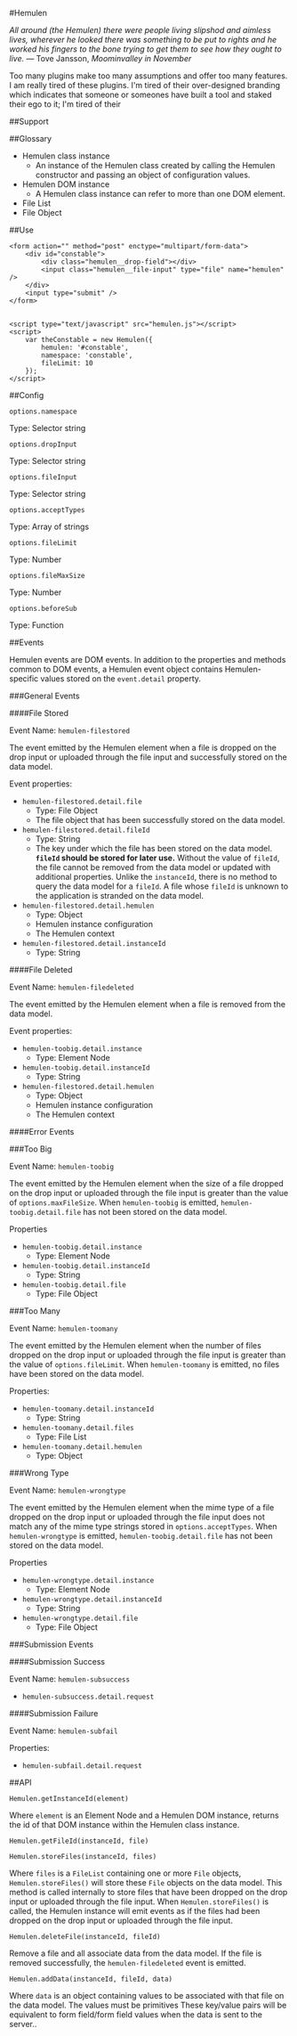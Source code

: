 #Hemulen

*All around (the Hemulen) there were people living slipshod and aimless lives, wherever he looked there was something to be put to rights and he worked his fingers to the bone trying to get them to see how they ought to live.* &mdash; Tove Jansson, *Moominvalley in November*

Too many plugins make too many assumptions and offer too many features. I am really tired of these plugins. I'm tired of their over-designed branding which indicates that someone or someones have built a tool and staked their ego to it; I'm tired of their 

##Support

##Glossary

- Hemulen class instance
    + An instance of the Hemulen class created by calling the Hemulen constructor and passing an object of configuration values.
- Hemulen DOM instance
    + A Hemulen class instance can refer to more than one DOM element. 
- File List
- File Object

##Use

    <form action="" method="post" enctype="multipart/form-data">
        <div id="constable">
            <div class="hemulen__drop-field"></div>
            <input class="hemulen__file-input" type="file" name="hemulen" />
        </div>
        <input type="submit" />
    </form>
    
    
    <script type="text/javascript" src="hemulen.js"></script>
    <script>
        var theConstable = new Hemulen({
            hemulen: '#constable',
            namespace: 'constable',
            fileLimit: 10
        });
    </script>



##Config

`options.namespace`

Type: Selector string

`options.dropInput`

Type: Selector string

`options.fileInput`

Type: Selector string

`options.acceptTypes`

Type: Array of strings 

`options.fileLimit`

Type: Number

`options.fileMaxSize`

Type: Number

`options.beforeSub`

Type: Function

##Events

Hemulen events are DOM events. In addition to the properties and methods common to DOM events, a Hemulen event object contains Hemulen-specific values stored on the `event.detail` property.

###General Events

####File Stored

Event Name: `hemulen-filestored`

The event emitted by the Hemulen element when a file is dropped on the drop input or uploaded through the file input and successfully stored on the data model.

Event properties:

- `hemulen-filestored.detail.file`
    + Type: File Object
    + The file object that has been successfully stored on the data model.
- `hemulen-filestored.detail.fileId`
    + Type: String
    + The key under which the file has been stored on the data model. **`fileId` should be stored for later use.** Without the value of `fileId`, the file cannot be removed from the data model or updated with additional properties. Unlike the `instanceId`, there is no method to query the data model for a `fileId`. A file whose `fileId` is unknown to the application is stranded on the data model.
- `hemulen-filestored.detail.hemulen`
    + Type: Object
    + Hemulen instance configuration
    + The Hemulen context
- `hemulen-filestored.detail.instanceId`
    + Type: String

####File Deleted

Event Name: `hemulen-filedeleted`

The event emitted by the Hemulen element when a file is removed from the data model. 

Event properties:

- `hemulen-toobig.detail.instance`
    + Type: Element Node
- `hemulen-toobig.detail.instanceId`
    + Type: String
- `hemulen-filestored.detail.hemulen`
    + Type: Object
    + Hemulen instance configuration
    + The Hemulen context

####Error Events

###Too Big

Event Name: `hemulen-toobig`

The event emitted by the Hemulen element when the size of a file dropped on the drop input or uploaded through the file input is greater than the value of `options.maxFileSize`. When `hemulen-toobig` is emitted, `hemulen-toobig.detail.file` has not been stored on the data model.  

Properties

- `hemulen-toobig.detail.instance`
    + Type: Element Node
- `hemulen-toobig.detail.instanceId`
    + Type: String
- `hemulen-toobig.detail.file`
    + Type: File Object

###Too Many

Event Name: `hemulen-toomany`

The event emitted by the Hemulen element when the number of files dropped on the drop input or uploaded through the file input is greater than the value of `options.fileLimit`. When `hemulen-toomany` is emitted, no files have been stored on the data model.

Properties:

- `hemulen-toomany.detail.instanceId`
    + Type: String
- `hemulen-toomany.detail.files`
    + Type: File List
- `hemulen-toomany.detail.hemulen`
    + Type: Object

###Wrong Type

Event Name: `hemulen-wrongtype`

The event emitted by the Hemulen element when the mime type of a file dropped on the drop input or uploaded through the file input does not match any of the mime type strings stored in `options.acceptTypes`. When `hemulen-wrongtype` is emitted, `hemulen-toobig.detail.file` has not been stored on the data model.

Properties

- `hemulen-wrongtype.detail.instance`
    + Type: Element Node
- `hemulen-wrongtype.detail.instanceId`
    + Type: String
- `hemulen-wrongtype.detail.file`
    + Type: File Object

###Submission Events

####Submission Success

Event Name: `hemulen-subsuccess`

- `hemulen-subsuccess.detail.request`

####Submission Failure

Event Name: `hemulen-subfail`

Properties:

- `hemulen-subfail.detail.request` 

##API

`Hemulen.getInstanceId(element)`

Where `element` is an Element Node and a Hemulen DOM instance, returns the id of that DOM instance within the Hemulen class instance.

`Hemulen.getFileId(instanceId, file)`

`Hemulen.storeFiles(instanceId, files)`

Where `files` is a `FileList` containing one or more `File` objects, `Hemulen.storeFiles()` will store these `File` objects on the data model. This method is called internally to store files that have been dropped on the drop input or uploaded through the file input. When `Hemulen.storeFiles()` is called, the Hemulen instance will emit events as if the files had been dropped on the drop input or uploaded through the file input.

`Hemulen.deleteFile(instanceId, fileId)`

Remove a file and all associate data from the data model. If the file is removed successfully, the `hemulen-filedeleted` event is emitted.

`Hemulen.addData(instanceId, fileId, data)`

Where `data` is an object containing values to be associated with that file on the data model. The values must be primitives These key/value pairs will be equivalent to form field/form field values when the data is sent to the server..